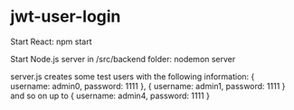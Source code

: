 # jwt-user-login

Start React: 
  npm start
  
Start Node.js server in /src/backend folder:
  nodemon server

server.js creates some test users with the following information: { username: admin0, password: 1111 }, { username: admin1, password: 1111 } and so on up to { username: admin4, password: 1111 }
